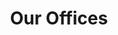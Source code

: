 ---
layout: offices-all
permalink: /about/offices/
title: Our Offices
headline: Our Offices
copy: |-
    We live, learn, and play. In all these places...
cta_link_text: Visit us
cta_copy: |-
    Are you looking to tackle some of the biggest challenges facing business and society? Join our team of designers, developers, and storytellers.
featured_image: /uploads/offices/offices-02.jpg
image_description: Softcom impacts
brief_text: |-
    As a company with global reach, Squarespace is proud to be headquartered in bustling New York City, with offices in Portland, Oregon and Dublin, Ireland.
---